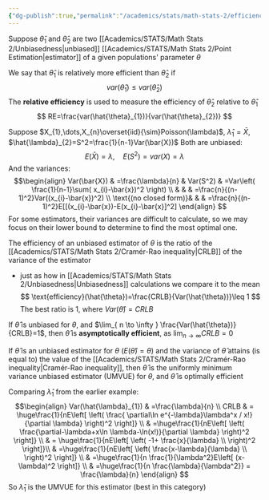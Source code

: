 ```yaml
---
{"dg-publish":true,"permalink":"/academics/stats/math-stats-2/efficiency/","created":"2025-01-28T12:26:52.574-05:00","updated":"2025-07-07T17:32:42.432-04:00"}
---
```


Suppose $\hat{\theta}_{1}$ and $\hat{\theta}_{2}$ are two [[Academics/STATS/Math Stats 2/Unbiasedness\|unbiased]] [[Academics/STATS/Math Stats 2/Point Estimation\|estimator]] of a given populations' parameter $\theta$ 

We say that $\hat{\theta}_{1}$ is relatively more efficient than $\hat{\theta}_{2}$ if
$$
var(\hat{\theta}_{1})\leq var(\hat{\theta}_{2})
$$
The **relative efficiency** is used to measure the efficiency of $\hat{\theta}_{2}$ relative to $\hat{\theta}_{1}$
$$
RE=\frac{var(\hat{\theta}_{1})}{var(\hat{\theta}_{2})}
$$

Suppose $X_{1},\dots,X_{n}\overset{iid}{\sim}Poisson(\lambda)$, $\hat{\lambda}_{1}=\bar{X}$, $\hat{\lambda}_{2}=S^2=\frac{1}{n-1}Var(\bar{X})$
Both are unbiased:
$$
E(\bar{X})=\lambda, \quad E(S^2)=var(X)=\lambda
$$
And the variances:
$$\begin{align} 
Var(\bar{X}) & =\frac{\lambda}{n}  & Var(S^2) & =Var\left( \frac{1}{n-1}\sum( x_{i}-\bar{x})^2 \right) \\
 &    &   & =\frac{n}{(n-1)^2}Var((x_{i}-\bar{x})^2) \\
 \text{(no closed form)}&  &  & =\frac{n}{(n-1)^2}E[[(x_{i}-\bar{x})-E(x_{i}-\bar{x}]^2]
\end{align}
$$
For some estimators, their variances are difficult to calculate, so we may focus on their lower bound to determine to find the most optimal one.

The efficiency of an unbiased estimator of $\theta$ is the ratio of the [[Academics/STATS/Math Stats 2/Cramér-Rao inequality\|CRLB]] of the variance of the estimator
- just as how in [[Academics/STATS/Math Stats 2/Unbiasedness\|Unbiasedness]] calculations we compare it to the mean
$$
\text{efficiency}(\hat{\theta})=\frac{CRLB}{Var(\hat{\theta})}\leq 1
$$
The best ratio is 1, where $Var(\hat{\theta})=CRLB$

If $\hat{\theta}$ is unbiased for $\theta$, and $\lim_{ n \to \infty } \frac{Var(\hat{\theta})}{CRLB}=1$, then $\hat{\theta}$ is **asymptotically efficient**, as $\lim_{ n \to \infty }CRLB=0$

If $\hat{\theta}$ is an unbiased estimator for $\theta$ ($E(\hat{\theta})=\theta$) and the variance of $\hat{\theta}$ attains (is equal to) the value of the [[Academics/STATS/Math Stats 2/Cramér-Rao inequality\|Cramér-Rao inequality]], then $\hat{\theta}$ is the uniformly minimum variance unbiased estimator (UMVUE) for $\theta$, and $\hat{\theta}$ is optimally efficient

Comparing $\hat{\lambda}_{1}$ from the earlier example:
$$\begin{align}
Var(\hat{\lambda}_{1}) & =\frac{\lambda}{n} \\
 CRLB  & = \huge\frac{1}{nE\left[ \left( \frac{ \partial\ln e^{-\lambda}\lambda^x / x!}{\partial \lambda} \right)^2 \right]} \\
 & =\huge\frac{1}{nE\left[ \left(  \frac{\partial-\lambda+x\ln \lambda-\ln(x!)}{\partial \lambda} \right)^2 \right]}   \\
  & = \huge\frac{1}{nE\left[ \left(  -1+ \frac{x}{\lambda} \\
 \right)^2 \right]}\\
 & =\huge\frac{1}{nE\left[ \left(  \frac{x-\lambda}{\lambda} \\
 \right)^2 \right]} \\
 & =\huge\frac{1}{n \frac{1}{\lambda^2}E\left[ (x-\lambda)^2 \right]} \\
 & =\huge\frac{1}{n \frac{\lambda}{\lambda^2}} = \frac{\lambda}{n} 
\end{align}
$$
So $\hat{\lambda}_{1}$ is the UMVUE for this estimator (best in this category)


